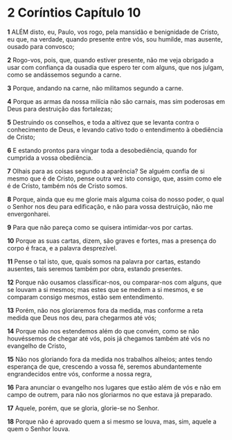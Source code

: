 # 2 Coríntios Capítulo 10

**1** 	ALÉM disto, eu, Paulo, vos rogo, pela mansidão e benignidade de Cristo, eu que, na verdade, quando presente entre vós, sou humilde, mas ausente, ousado para convosco;

**2** 	Rogo-vos, pois, que, quando estiver presente, não me veja obrigado a usar com confiança da ousadia que espero ter com alguns, que nos julgam, como se andássemos segundo a carne.

**3** 	Porque, andando na carne, não militamos segundo a carne.

**4** 	Porque as armas da nossa milícia não são carnais, mas sim poderosas em Deus para destruição das fortalezas;

**5** 	Destruindo os conselhos, e toda a altivez que se levanta contra o conhecimento de Deus, e levando cativo todo o entendimento à obediência de Cristo;

**6** 	E estando prontos para vingar toda a desobediência, quando for cumprida a vossa obediência.

**7** 	Olhais para as coisas segundo a aparência? Se alguém confia de si mesmo que é de Cristo, pense outra vez isto consigo, que, assim como ele é de Cristo, também nós de Cristo somos.

**8** 	Porque, ainda que eu me glorie mais alguma coisa do nosso poder, o qual o Senhor nos deu para edificação, e não para vossa destruição, não me envergonharei.

**9** 	Para que não pareça como se quisera intimidar-vos por cartas.

**10** 	Porque as suas cartas, dizem, são graves e fortes, mas a presença do corpo é fraca, e a palavra desprezível.

**11** 	Pense o tal isto, que, quais somos na palavra por cartas, estando ausentes, tais seremos também por obra, estando presentes.

**12** 	Porque não ousamos classificar-nos, ou comparar-nos com alguns, que se louvam a si mesmos; mas estes que se medem a si mesmos, e se comparam consigo mesmos, estão sem entendimento.

**13** 	Porém, não nos gloriaremos fora da medida, mas conforme a reta medida que Deus nos deu, para chegarmos até vós;

**14** 	Porque não nos estendemos além do que convém, como se não houvéssemos de chegar até vós, pois já chegamos também até vós no evangelho de Cristo,

**15** 	Não nos gloriando fora da medida nos trabalhos alheios; antes tendo esperança de que, crescendo a vossa fé, seremos abundantemente engrandecidos entre vós, conforme a nossa regra,

**16** 	Para anunciar o evangelho nos lugares que estão além de vós e não em campo de outrem, para não nos gloriarmos no que estava já preparado.

**17** 	Aquele, porém, que se gloria, glorie-se no Senhor.

**18** 	Porque não é aprovado quem a si mesmo se louva, mas, sim, aquele a quem o Senhor louva.

